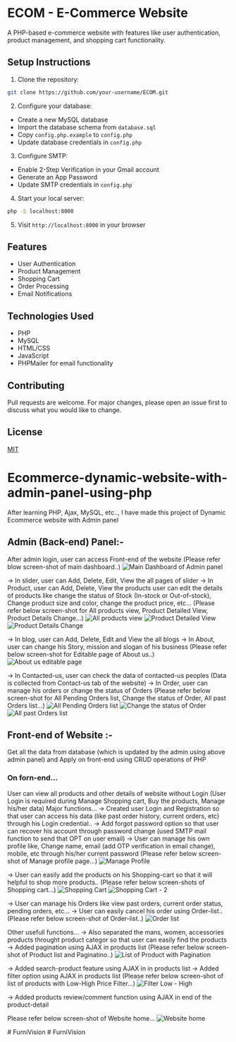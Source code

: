 # ECOM - E-Commerce Website

A PHP-based e-commerce website with features like user authentication, product management, and shopping cart functionality.

## Setup Instructions

1. Clone the repository:
```bash
git clone https://github.com/your-username/ECOM.git
```

2. Configure your database:
- Create a new MySQL database
- Import the database schema from `database.sql`
- Copy `config.php.example` to `config.php`
- Update database credentials in `config.php`

3. Configure SMTP:
- Enable 2-Step Verification in your Gmail account
- Generate an App Password
- Update SMTP credentials in `config.php`

4. Start your local server:
```bash
php -S localhost:8000
```

5. Visit `http://localhost:8000` in your browser

## Features

- User Authentication
- Product Management
- Shopping Cart
- Order Processing
- Email Notifications

## Technologies Used

- PHP
- MySQL
- HTML/CSS
- JavaScript
- PHPMailer for email functionality

## Contributing

Pull requests are welcome. For major changes, please open an issue first to discuss what you would like to change.

## License

[MIT](https://choosealicense.com/licenses/mit/)

# Ecommerce-dynamic-website-with-admin-panel-using-php

After learning PHP, Ajax, MySQL, etc.., I have made this project of Dynamic Ecommerce website with Admin panel

## Admin (Back-end) Panel:-
After admin login, user can access Front-end of the website 
(Please refer blow screen-shot of main dashboard..)
![Main Dashboard of Admin panel](https://github.com/Pratikginoya/Ecommerce-dynamic-website-with-admin-panel-using-php/assets/143998558/7e01709a-aca4-4d2e-80ae-6a8dd7a34fcf)


-> In slider, user can Add, Delete, Edit, View the all pages of slider
-> In Product, 
  user can Add, Delete, View the products
  user can edit the details of products like change the status of Stock (In-stock or Out-of-stock), Change product size and color, change the product price, etc...
  (Please refer below screen-shot for All products view, Product Detailed View, Product Details Change...)
![All products view](https://github.com/Pratikginoya/Ecommerce-dynamic-website-with-admin-panel-using-php/assets/143998558/9f9c758c-6387-4a4d-a855-83562e0abe94)
![Product Detailed View](https://github.com/Pratikginoya/Ecommerce-dynamic-website-with-admin-panel-using-php/assets/143998558/4cd1eda7-4ace-4fa8-a526-4a052a710290)
![Product Details Change](https://github.com/Pratikginoya/Ecommerce-dynamic-website-with-admin-panel-using-php/assets/143998558/0c4d21e2-2a10-4e86-858c-a6614db411da)

-> In blog, user can Add, Delete, Edit and View the all blogs
-> In About, user can change his Story, mission and slogan of his business
(Please refer below screen-shot for Editable page of About us..)
![About us editable page](https://github.com/Pratikginoya/Ecommerce-dynamic-website-with-admin-panel-using-php/assets/143998558/7fdae1de-158c-4774-8d2a-369e8aa0a9d1)

-> In Contacted-us, user can check the data of contacted-us peoples (Data is collected from Contact-us tab of the website)
-> In Order, user can manage his orders or change the status of Orders
 (Please refer below screen-shot for All Pending Orders list, Change the status of Order, All past Orders list...)
 ![All Pending Orders list](https://github.com/Pratikginoya/Ecommerce-dynamic-website-with-admin-panel-using-php/assets/143998558/6cbd2239-3ede-418c-9766-4f9e272b647a)
 ![Change the status of Order](https://github.com/Pratikginoya/Ecommerce-dynamic-website-with-admin-panel-using-php/assets/143998558/98657ffe-8dcb-4e27-9085-bae7e82256f8)
![All past Orders list](https://github.com/Pratikginoya/Ecommerce-dynamic-website-with-admin-panel-using-php/assets/143998558/fbe7e221-7d76-447d-81f2-1367b9c5a5d1)

## Front-end of Website :-
Get all the data from database (which is updated by the admin using above admin panel) and Apply on front-end using CRUD operations of PHP

### On forn-end...

User can view all products and other details of website without Login (User Login is required during Manage Shopping cart, Buy the products, Manage his/her data)
Major functions...
-> Created user Login and Registration so that user can access his data (like past order history, current orders, etc) through his Login credential..
-> Add forgot password option so that user can recover his account through password change (used SMTP mail function to send that OPT on user email)
-> User can manage his own profile like, Change name, email (add OTP verification in email change), mobile, etc through his/her current password
(Please refer below screen-shot of Manage profile page...)
![Manage Profile](https://github.com/Pratikginoya/Ecommerce-dynamic-website-with-admin-panel-using-php/assets/143998558/e40e2ec4-011f-4e8a-9b50-05f1264bbd76)

-> User can easily add the products on his Shopping-cart so that it will helpful to shop more products..
(Please refer below screen-shots of Shopping cart...)
![Shopping Cart](https://github.com/Pratikginoya/Ecommerce-dynamic-website-with-admin-panel-using-php/assets/143998558/8b8cece9-16b7-4a3b-828e-ea8ba61736cb)
![Shopping Cart - 2](https://github.com/Pratikginoya/Ecommerce-dynamic-website-with-admin-panel-using-php/assets/143998558/047f0522-4cf3-40f3-80c9-f50577b7b0c6)

-> User can manage his Orders like view past orders, current order status, pending orders, etc...
-> User can easily cancel his order using Order-list..
(Please refer below screen-shot of Order-list..)
![Order list](https://github.com/Pratikginoya/Ecommerce-dynamic-website-with-admin-panel-using-php/assets/143998558/79db5d93-6d40-443c-9b10-7c09b5d30c46)


Other usefull functions...
-> Also separated the mans, women, accessories products throught product categor so that user can easily find the products
-> Added pagination using AJAX in products list
(Please refer below screen-shot of Product list and Paginatino..)
![List of Product with Pagination](https://github.com/Pratikginoya/Ecommerce-dynamic-website-with-admin-panel-using-php/assets/143998558/b8b98730-2ff4-4816-b206-cd10dc829857)

-> Added search-product feature using AJAX in in products list
-> Added filter option using AJAX in products list
(Please refer below screen-shot of list of products with Low-High Price Filter...)
![Filter Low - High](https://github.com/Pratikginoya/Ecommerce-dynamic-website-with-admin-panel-using-php/assets/143998558/15b44aa9-adf1-4235-ada8-959754b07f24)

-> Added products review/comment function using AJAX in end of the product-detail

Please refer below screen-shot of Website home...
![Website home](https://github.com/Pratikginoya/Ecommerce-dynamic-website-with-admin-panel-using-php/assets/143998558/97255dad-7c1d-4207-8915-6219479abf43)

#   F u r n i V i s i o n  
 #   F u r n i V i s i o n  
 